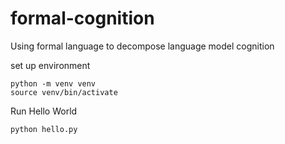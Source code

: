 # formal-cognition
Using formal language to decompose language model cognition

set up environment


```
python -m venv venv
source venv/bin/activate
```

Run Hello World

```python
python hello.py
```
